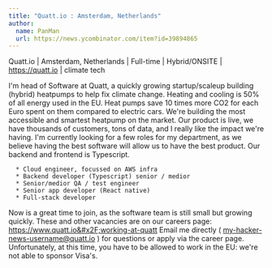 ```yaml
---
title: "Quatt.io : Amsterdam, Netherlands"
author:
  name: PanMan
  url: https://news.ycombinator.com/item?id=39894865
---
```

Quatt.io | Amsterdam, Netherlands | Full-time | Hybrid&#x2F;ONSITE | <a href="https:&#x2F;&#x2F;quatt.io" rel="nofollow">https:&#x2F;&#x2F;quatt.io</a> | climate tech

I&#x27;m head of Software at Quatt, a quickly growing startup&#x2F;scaleup building (hybrid) heatpumps to help fix climate change. Heating and cooling is 50% of all energy used in the EU. Heat pumps save 10 times more CO2 for each Euro spent on them compared to electric cars. We&#x27;re building the most accessible and smartest heatpump on the market. Our product is live, we have thousands of customers, tons of data, and I really like the impact we&#x27;re having. I&#x27;m currently looking for a few roles for my department, as we believe having the best software will allow us to have the best product. Our backend and frontend is Typescript.

<pre><code>  * Cloud engineer, focussed on AWS infra
  * Backend developer (Typescript) senior &#x2F; medior
  * Senior&#x2F;medior QA &#x2F; test engineer
  * Senior app developer (React native)
  * Full-stack developer
</code></pre>
Now is a great time to join, as the software team is still small but growing quickly. These and other vacancies are on our careers page: <a href="https:&#x2F;&#x2F;www.quatt.io&#x2F;working-at-quatt" rel="nofollow">https:&#x2F;&#x2F;www.quatt.io&#x2F;working-at-quatt</a> Email me directly ( my-hacker-news-username@quatt.io ) for questions or apply via the career page. Unfortunately, at this time, you have to be allowed to work in the EU: we&#x27;re not able to sponsor Visa&#x27;s.
